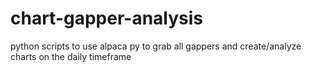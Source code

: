 # chart-gapper-analysis
python scripts to use alpaca py to grab all gappers and create/analyze charts on the daily timeframe
